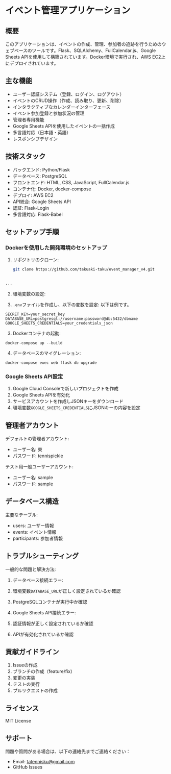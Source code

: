 # イベント管理アプリケーション

## 概要

このアプリケーションは、イベントの作成、管理、参加者の追跡を行うためのウェブベースのツールです。Flask、SQLAlchemy、FullCalendar.js、Google Sheets APIを使用して構築されています。Docker環境で実行され、AWS EC2上にデプロイされています。

## 主な機能

- ユーザー認証システム（登録、ログイン、ログアウト）
- イベントのCRUD操作（作成、読み取り、更新、削除）
- インタラクティブなカレンダーインターフェース
- イベント参加登録と参加状況の管理
- 管理者専用機能
- Google Sheets APIを使用したイベントの一括作成
- 多言語対応（日本語・英語）
- レスポンシブデザイン

## 技術スタック

- バックエンド: Python/Flask
- データベース: PostgreSQL
- フロントエンド: HTML, CSS, JavaScript, FullCalendar.js
- コンテナ化: Docker, docker-compose
- デプロイ: AWS EC2
- API統合: Google Sheets API
- 認証: Flask-Login
- 多言語対応: Flask-Babel

## セットアップ手順

### Dockerを使用した開発環境のセットアップ

1. リポジトリのクローン:
   ```bash
   git clone https://github.com/takuaki-taku/event_manager_v4.git
  
  ```markdown project="Event Management App" file="README.md"
...
```

2. 環境変数の設定:

1. `.env`ファイルを作成し、以下の変数を設定:
  以下は例です。


```plaintext
SECRET_KEY=your_secret_key
DATABASE_URL=postgresql://username:password@db:5432/dbname
GOOGLE_SHEETS_CREDENTIALS=your_credentials_json
```


3. Dockerコンテナの起動:

```shellscript
docker-compose up --build
```


4. データベースのマイグレーション:

```shellscript
docker-compose exec web flask db upgrade
```


### Google Sheets API設定

1. Google Cloud Consoleで新しいプロジェクトを作成
2. Google Sheets APIを有効化
3. サービスアカウントを作成しJSONキーをダウンロード
4. 環境変数`GOOGLE_SHEETS_CREDENTIALS`にJSONキーの内容を設定


## 管理者アカウント

デフォルトの管理者アカウント:

- ユーザー名: 東
- パスワード: tennispickle


テスト用一般ユーザーアカウント:

- ユーザー名: sample
- パスワード: sample


## データベース構造

主要なテーブル:

- users: ユーザー情報
- events: イベント情報
- participants: 参加者情報


## トラブルシューティング

一般的な問題と解決方法:

1. データベース接続エラー:

1. 環境変数`DATABASE_URL`が正しく設定されているか確認
2. PostgreSQLコンテナが実行中か確認



2. Google Sheets API接続エラー:

1. 認証情報が正しく設定されているか確認
2. APIが有効化されているか確認



## 貢献ガイドライン

1. Issueの作成
2. ブランチの作成（feature/fix）
3. 変更の実装
4. テストの実行
5. プルリクエストの作成


## ライセンス

MIT License

## サポート

問題や質問がある場合は、以下の連絡先までご連絡ください：

- Email: [tatennisku@gmail.com](mailto:tatennisku@gmail.com)
- GitHub Issues


  